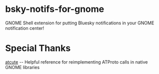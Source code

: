 # bsky-notifs-for-gnome
GNOME Shell extension for putting Bluesky notifications in your GNOME notification center!

# Special Thanks
[atcute](https://github.com/mary-ext/atcute/tree/trunk) -- Helpful reference for reimplementing ATProto calls in native GNOME libraries

